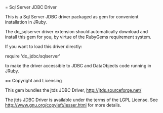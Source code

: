 = Sql Server JDBC Driver

This is a Sql Server JDBC driver packaged as gem for convenient installation in JRuby.

The do_sqlserver driver extension should automatically download and install this
gem for you, by virtue of the RubyGems requirement system.

If you want to load this driver directly:

   require 'do_jdbc/sqlserver'

to make the driver accessible to JDBC and DataObjects code running in JRuby.

== Copyright and Licensing

This gem bundles the jtds JDBC Driver, http://jtds.sourceforge.net/

The jtds JDBC Driver is available under the terms of the LGPL License. See
http://www.gnu.org/copyleft/lesser.html for more details.
